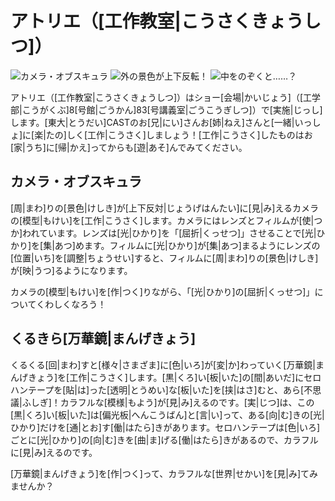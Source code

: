 # アトリエ（[工作教室|こうさくきょうしつ]）
![カメラ・オブスキュラ](/img/atelier/カメラ・オブスキュラ外観.jpeg)
![外の景色が上下反転！](/img/atelier/カメラ・オブスキュラ景色.jpeg)
![中をのぞくと……？](/img/atelier/くるキラ万華鏡.jpeg)

アトリエ（[工作教室|こうさくきょうしつ]）はショー[会場|かいじょう]（[工学部|こうがくぶ]8[号館|ごうかん]83[号講義室|ごうこうぎしつ]）で[実施|じっし]します。[東大|とうだい]CASTのお[兄|にい]さんお[姉|ねえ]さんと[一緒|いっしょ]に[楽|たの]しく[工作|こうさく]しましょう！[工作|こうさく]したものはお[家|うち]に[帰|かえ]ってからも[遊|あそ]んでみてください。

## カメラ・オブスキュラ
[周|まわ]りの[景色|けしき]が[上下反対|じょうげはんたい]に[見|み]えるカメラの[模型|もけい]を[工作|こうさく]します。カメラにはレンズとフィルムが[使|つか]われています。レンズは[光|ひかり]を「[屈折|くっせつ]」させることで[光|ひかり]を[集|あつ]めます。フィルムに[光|ひかり]が[集|あつ]まるようにレンズの[位置|いち]を[調整|ちょうせい]すると、フィルムに[周|まわ]りの[景色|けしき]が[映|うつ]るようになります。

カメラの[模型|もけい]を[作|つく]りながら、「[光|ひかり]の[屈折|くっせつ]」についてくわしくなろう！

## くるきら[万華鏡|まんげきょう]
くるくる[回|まわ]すと[様々|さまざま]に[色|いろ]が[変|か]わっていく[万華鏡|まんげきょう]を[工作|こうさく]します。[黒|くろ]い[板|いた]の[間|あいだ]にセロハンテープを[貼|は]った[透明|とうめい]な[板|いた]を[挟|はさ]むと、あら[不思議|ふしぎ]！カラフルな[模様|もよう]が[見|み]えるのです。[実|じつ]は、この[黒|くろ]い[板|いた]は[偏光板|へんこうばん]と[言|い]って、ある[向|む]きの[光|ひかり]だけを[通|とお]す[働|はたら]きがあります。セロハンテープは[色|いろ]ごとに[光|ひかり]の[向|む]きを[曲|ま]げる[働|はたら]きがあるので、カラフルに[見|み]えるのです。

[万華鏡|まんげきょう]を[作|つく]って、カラフルな[世界|せかい]を[見|み]てみませんか？





